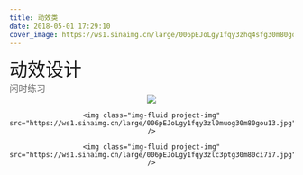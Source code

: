 ```yaml
---
title: 动效类
date: 2018-05-01 17:29:10
cover_image: https://ws1.sinaimg.cn/large/006pEJoLgy1fqy3zhq4sfg30m80gogrn.jpg
---
```


<div align="center">
    <div align="left" style="width:1200px;">
    <div ><font size="6" color=#1a1a1a>动效设计</font></div>
    <font size="3" color=#666666>闲时练习</font>
    </div>
    <img class="img-fluid project-img" src="https://ws1.sinaimg.cn/large/006pEJoLgy1fqy3zhq4sfg30m80gogrn.jpg" />
   
    <img class="img-fluid project-img" src="https://ws1.sinaimg.cn/large/006pEJoLgy1fqy3zl0muog30m80gou13.jpg" />
  
    <img class="img-fluid project-img" src="https://ws1.sinaimg.cn/large/006pEJoLgy1fqy3zlc3ptg30m80ci7i7.jpg" />
  
    
</div>